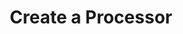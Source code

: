 ---
layout: default
title: Create a Processor
permalink: /docs/GettingStarted#step-2---create-a-processor
parent: Your First Patch
grand_parent: Getting Started
nav_order: 2
---